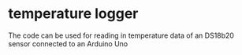 # temperature logger
The code can be used for reading in temperature data of an DS18b20 sensor connected to an Arduino Uno
